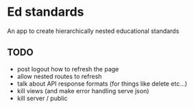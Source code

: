 # Ed standards

An app to create hierarchically nested educational standards

## TODO

- post logout how to refresh the page
- allow nested routes to refresh
- talk about API response formats (for things like delete etc...)
- kill views (and make error handling serve json)
- kill server / public
